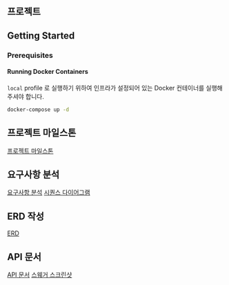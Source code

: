 ## 프로젝트

## Getting Started

### Prerequisites

#### Running Docker Containers

`local` profile 로 실행하기 위하여 인프라가 설정되어 있는 Docker 컨테이너를 실행해주셔야 합니다.

```bash
docker-compose up -d
```

## 프로젝트 마일스톤

[프로젝트 마일스톤](./docs/Milestone.md)

## 요구사항 분석

[요구사항 분석](./docs/Requirement.md)
[시퀀스 다이어그램](./docs/SequenceDiagram.md)

## ERD 작성

[ERD](./docs/ERD.md)

## API 문서

[API 문서](./docs/Api-spec.md)
[스웨거 스크린샷](./docs/swagger.md)